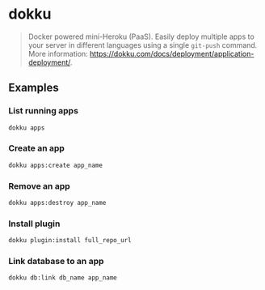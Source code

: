 # dokku

> Docker powered mini-Heroku (PaaS). Easily deploy multiple apps to your server in different languages using a single `git-push` command. More information: <https://dokku.com/docs/deployment/application-deployment/>.

## Examples

### List running apps

```bash
dokku apps
```

### Create an app

```bash
dokku apps:create app_name
```

### Remove an app

```bash
dokku apps:destroy app_name
```

### Install plugin

```bash
dokku plugin:install full_repo_url
```

### Link database to an app

```bash
dokku db:link db_name app_name
```
